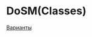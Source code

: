 # DoSM(Classes)
[Варианты](https://docs.google.com/spreadsheets/d/1pmCbbN46NXWklaX3np9eTGLJ4KbFDGqg28wxjsif8CI/edit?usp=sharing "Google Sheeds")